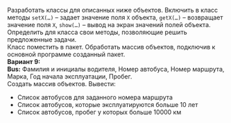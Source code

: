Разработать классы для описанных ниже объектов. Включить в класс методы `setX(…)` – задает значение поля `X` объекта, `getX(…)` – возвращает значение поля `X`, `show(…)` – вывод на экран значений полей объекта. Определить для класса свои методы, позволяющие решить предложенные задачи.  
Класс поместить в пакет. Обработать массив объектов, подключив к основной программе созданный пакет.  
**Вариант 9:**  
**Bus:** Фамилия и инициалы водителя, Номер автобуса, Номер маршрута, Марка, Год начала эксплуатации, Пробег.  
Создать массив объектов. Вывести:  
- Cписок автобусов для заданного номера маршрута
- Cписок автобусов, которые эксплуатируются больше 10 лет
- Cписок автобусов, пробег у которых больше 10000 км